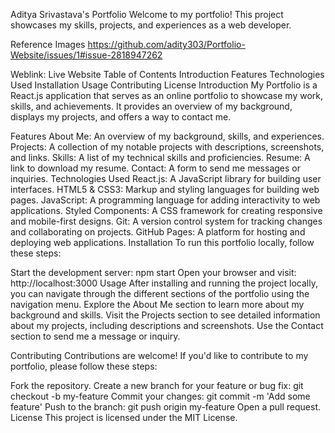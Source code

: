 Aditya Srivastava's Portfolio
Welcome to my portfolio! This project showcases my skills, projects, and experiences as a web developer.

Reference Images 
https://github.com/adity303/Portfolio-Website/issues/1#issue-2818947262

Weblink: Live Website
Table of Contents
Introduction
Features
Technologies Used
Installation
Usage
Contributing
License
Introduction
My Portfolio is a React.js application that serves as an online portfolio to showcase my work, skills, and achievements. It provides an overview of my background, displays my projects, and offers a way to contact me.

Features
About Me: An overview of my background, skills, and experiences.
Projects: A collection of my notable projects with descriptions, screenshots, and links.
Skills: A list of my technical skills and proficiencies.
Resume: A link to download my resume.
Contact: A form to send me messages or inquiries.
Technologies Used
React.js: A JavaScript library for building user interfaces.
HTML5 & CSS3: Markup and styling languages for building web pages.
JavaScript: A programming language for adding interactivity to web applications.
Styled Components: A CSS framework for creating responsive and mobile-first designs.
Git: A version control system for tracking changes and collaborating on projects.
GitHub Pages: A platform for hosting and deploying web applications.
Installation
To run this portfolio locally, follow these steps:


Start the development server: npm start
Open your browser and visit: http://localhost:3000
Usage
After installing and running the project locally, you can navigate through the different sections of the portfolio using the navigation menu. 
Explore the About Me section to learn more about my background and skills. 
Visit the Projects section to see detailed information about my projects, including descriptions and screenshots. 
Use the Contact section to send me a message or inquiry.

Contributing
Contributions are welcome! If you'd like to contribute to my portfolio, please follow these steps:

Fork the repository.
Create a new branch for your feature or bug fix: git checkout -b my-feature
Commit your changes: git commit -m 'Add some feature'
Push to the branch: git push origin my-feature
Open a pull request.
License
This project is licensed under the MIT License.
